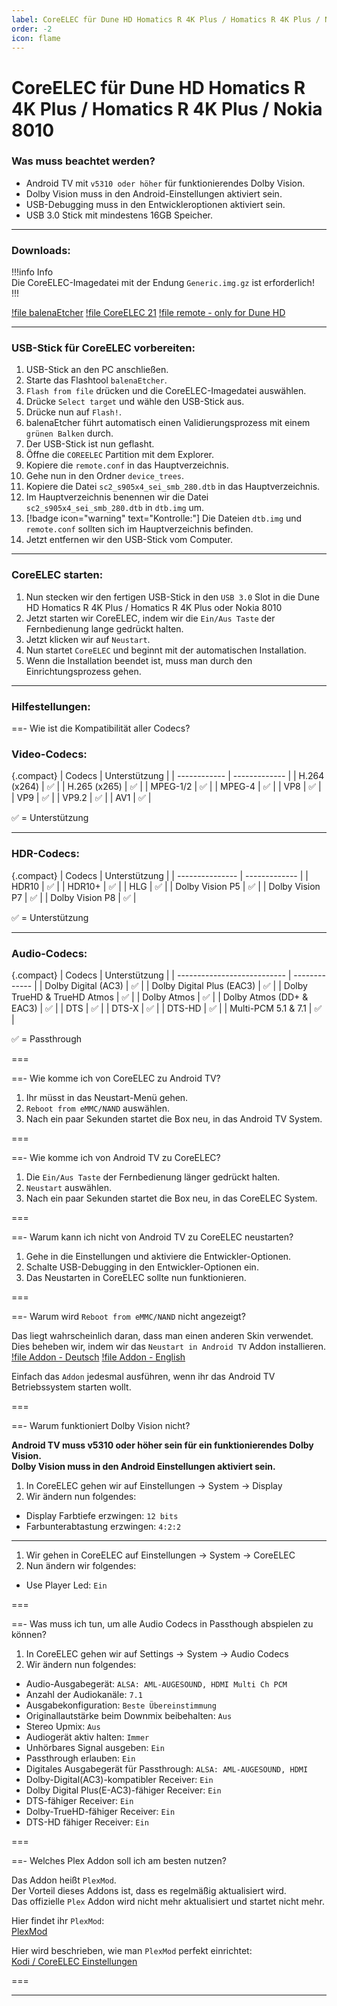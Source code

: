 ```yaml
---
label: CoreELEC für Dune HD Homatics R 4K Plus / Homatics R 4K Plus / Nokia 8010
order: -2
icon: flame
---
```


# CoreELEC für Dune HD Homatics R 4K Plus / Homatics R 4K Plus / Nokia 8010

<h3>Was muss beachtet werden?</h3>

- Android TV mit `v5310 oder höher` für funktionierendes Dolby Vision.
- Dolby Vision muss in den Android-Einstellungen aktiviert sein.
- USB-Debugging muss in den Entwickleroptionen aktiviert sein.
- USB 3.0 Stick mit mindestens 16GB Speicher.

---

<h3>Downloads:</h3>

!!!info Info  
Die CoreELEC-Imagedatei mit der Endung `Generic.img.gz` ist erforderlich!  
!!!

[!file balenaEtcher](https://github.com/balena-io/etcher/releases/latest)
[!file CoreELEC 21](https://relkai.coreelec.org/?dir=Amlogic-ne/ce-21)
[!file remote - only for Dune HD](/static/remote.conf)

---

<h3>USB-Stick für CoreELEC vorbereiten:</h3>

1. USB-Stick an den PC anschließen. 
2. Starte das Flashtool `balenaEtcher`. 
3. `Flash from file` drücken und die CoreELEC-Imagedatei auswählen.
4. Drücke `Select target` und wähle den USB-Stick aus.
5. Drücke nun auf `Flash!`.
6. balenaEtcher führt automatisch einen Validierungsprozess mit einem `grünen Balken` durch.
7. Der USB-Stick ist nun geflasht.
8. Öffne die `COREELEC` Partition mit dem Explorer.
9. Kopiere die `remote.conf` in das Hauptverzeichnis.
10. Gehe nun in den Ordner `device_trees`.
11. Kopiere die Datei `sc2_s905x4_sei_smb_280.dtb` in das Hauptverzeichnis.
12. Im Hauptverzeichnis benennen wir die Datei `sc2_s905x4_sei_smb_280.dtb` in `dtb.img` um.
13. [!badge icon="warning" text="Kontrolle:"] Die Dateien `dtb.img` und `remote.conf` sollten sich im Hauptverzeichnis befinden.
14. Jetzt entfernen wir den USB-Stick vom Computer.

---

<h3>CoreELEC starten:</h3>

1. Nun stecken wir den fertigen USB-Stick in den `USB 3.0` Slot in die Dune HD Homatics R 4K Plus / Homatics R 4K Plus oder Nokia 8010
2. Jetzt starten wir CoreELEC, indem wir die `Ein/Aus Taste` der Fernbedienung lange gedrückt halten.
3. Jetzt klicken wir auf `Neustart`.
4. Nun startet `CoreELEC` und beginnt mit der automatischen Installation.
5. Wenn die Installation beendet ist, muss man durch den Einrichtungsprozess gehen.

---

<h3>Hilfestellungen:</h3>

==- Wie ist die Kompatibilität aller Codecs?

<h3>Video-Codecs:</h3>

{.compact}
| Codecs       | Unterstützung |
| ------------ | ------------- |
| H.264 (x264) | ✅            |
| H.265 (x265) | ✅            |
| MPEG-1/2     | ✅            |
| MPEG-4       | ✅            |
| VP8          | ✅            |
| VP9          | ✅            |
| VP9.2        | ✅            |
| AV1          | ✅            |

✅ = Unterstützung  

---

<h3>HDR-Codecs:</h3>

{.compact}
| Codecs          | Unterstützung |
| --------------- | ------------- |
| HDR10           | ✅            |
| HDR10+          | ✅            |
| HLG             | ✅            |
| Dolby Vision P5 | ✅            |
| Dolby Vision P7 | ✅            |
| Dolby Vision P8 | ✅            |

✅ = Unterstützung  

---

<h3>Audio-Codecs:</h3> 

{.compact}
| Codecs                      | Unterstützung |
| --------------------------- | ------------- |
| Dolby Digital (AC3)         | ✅            |
| Dolby Digital Plus (EAC3)   | ✅            |
| Dolby TrueHD & TrueHD Atmos | ✅            |
| Dolby Atmos                 | ✅            |
| Dolby Atmos (DD+ & EAC3)    | ✅            |
| DTS                         | ✅            |
| DTS-X                       | ✅            |
| DTS-HD                      | ✅            |
| Multi-PCM 5.1 & 7.1         | ✅            |

✅ = Passthrough  

===

==- Wie komme ich von CoreELEC zu Android TV?

1. Ihr müsst in das Neustart-Menü gehen.
2. `Reboot from eMMC/NAND` auswählen.
3. Nach ein paar Sekunden startet die Box neu, in das Android TV System.

===

==- Wie komme ich von Android TV zu CoreELEC?

1. Die `Ein/Aus Taste` der Fernbedienung länger gedrückt halten.
2. `Neustart` auswählen.
3. Nach ein paar Sekunden startet die Box neu, in das CoreELEC System.

===

==- Warum kann ich nicht von Android TV zu CoreELEC neustarten?

1. Gehe in die Einstellungen und aktiviere die Entwickler-Optionen.
2. Schalte USB-Debugging in den Entwickler-Optionen ein.
3. Das Neustarten in CoreELEC sollte nun funktionieren.

===

==- Warum wird `Reboot from eMMC/NAND` nicht angezeigt?

Das liegt wahrscheinlich daran, dass man einen anderen Skin verwendet.  
Dies beheben wir, indem wir das `Neustart in Android TV` Addon installieren.  
[!file Addon - Deutsch](/static/reboottoandroidtv.zip)
[!file Addon - English](/static/reboottoandroidtv_eng.zip)  

Einfach das `Addon` jedesmal ausführen, wenn ihr das Android TV Betriebssystem starten wollt. 

===

==- Warum funktioniert Dolby Vision nicht?

**Android TV muss v5310 oder höher sein für ein funktionierendes Dolby Vision.**  
**Dolby Vision muss in den Android Einstellungen aktiviert sein.**

1. In CoreELEC gehen wir auf Einstellungen -> System -> Display
2. Wir ändern nun folgendes:
- Display Farbtiefe erzwingen: `12 bits`
- Farbunterabtastung erzwingen: `4:2:2`

---

1. Wir gehen in CoreELEC auf Einstellungen -> System -> CoreELEC
2. Nun ändern wir folgendes:
- Use Player Led: `Ein`

===

==- Was muss ich tun, um alle Audio Codecs in Passthough abspielen zu können?

1. In CoreELEC gehen wir auf Settings -> System -> Audio Codecs
2. Wir ändern nun folgendes:
- Audio-Ausgabegerät: `ALSA: AML-AUGESOUND, HDMI Multi Ch PCM`
- Anzahl der Audiokanäle: `7.1`
- Ausgabekonfiguration: `Beste Übereinstimmung`
- Originallautstärke beim Downmix beibehalten: `Aus`
- Stereo Upmix: `Aus`
- Audiogerät aktiv halten: `Immer`
- Unhörbares Signal ausgeben: `Ein`
- Passthrough erlauben: `Ein`
- Digitales Ausgabegerät für Passthrough: `ALSA: AML-AUGESOUND, HDMI`
- Dolby-Digital(AC3)-kompatibler Receiver: `Ein`
- Dolby Digital Plus(E-AC3)-fähiger Receiver: `Ein`
- DTS-fähiger Receiver: `Ein`
- Dolby-TrueHD-fähiger Receiver: `Ein`
- DTS-HD fähiger Receiver: `Ein`

===

==- Welches Plex Addon soll ich am besten nutzen?

Das Addon heißt `PlexMod`.  
Der Vorteil dieses Addons ist, dass es regelmäßig aktualisiert wird.  
Das offizielle `Plex` Addon wird nicht mehr aktualisiert und startet nicht mehr.

Hier findet ihr `PlexMod`:  
[PlexMod](https://forums.plex.tv/t/plexmod-for-kodi-18-19-20-21)

Hier wird beschrieben, wie man `PlexMod` perfekt einrichtet:  
[Kodi / CoreELEC Einstellungen](https://u3known.github.io/sb-wiki/appbox/plex-app-settings/)

===

---
